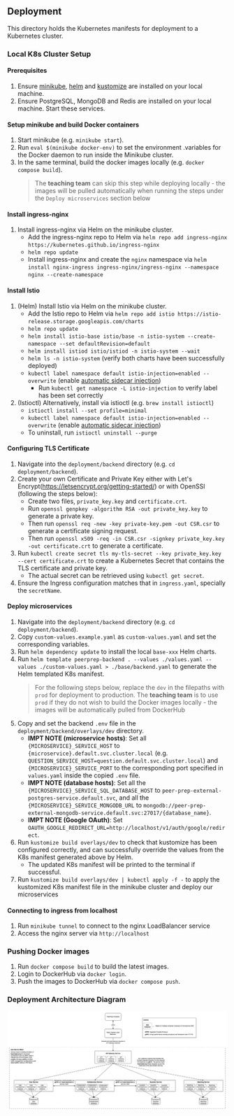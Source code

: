 ## Deployment
This directory holds the Kubernetes manifests for deployment to a Kubernetes cluster.

### Local K8s Cluster Setup
#### Prerequisites
1. Ensure [minikube](https://minikube.sigs.k8s.io/docs/start/), [helm](https://helm.sh/) and [kustomize](https://kustomize.io/) are installed on your local machine.
1. Ensure PostgreSQL, MongoDB and Redis are installed on your local machine. Start these services.

#### Setup minikube and build Docker containers
1. Start minikube (e.g. `minikube start`).
1. Run `eval $(minikube docker-env)` to set the environment .variables for the Docker daemon to run inside the Minikube cluster.
1. In the same terminal, build the docker images locally (e.g. `docker compose build`). 
    > The **teaching team** can skip this step while deploying locally - the images will be pulled automatically when running the steps under the `Deploy microservices` section below

#### Install ingress-nginx
1. Install ingress-nginx via Helm on the minikube cluster.
    <!-- Installing directly from Helm to install ingress-nginx into a separate namespace 'nginx'. We cannot specify custom namespaces under 'dependencies' of our custom Helm chart -->
    - Add the ingress-nginx repo to Helm via `helm repo add ingress-nginx https://kubernetes.github.io/ingress-nginx`
    - `helm repo update`
    - Install ingress-nginx and create the `nginx` namespace via `helm install nginx-ingress ingress-nginx/ingress-nginx --namespace nginx --create-namespace`

#### Install Istio
1. (Helm) Install Istio via Helm on the minikube cluster.
    - Add the Istio repo to Helm via `helm repo add istio https://istio-release.storage.googleapis.com/charts`
    - `helm repo update`
    - `helm install istio-base istio/base -n istio-system --create-namespace --set defaultRevision=default`
    - `helm install istiod istio/istiod -n istio-system --wait`
    - `helm ls -n istio-system` (verify both charts have been successfully deployed)
    - `kubectl label namespace default istio-injection=enabled --overwrite` (enable [automatic sidecar injection](https://istio.io/latest/docs/setup/additional-setup/sidecar-injection/))
        - Run `kubectl get namespace -L istio-injection` to verify label has been set correctly
1. (Istioctl) Alternatively, install via istioctl (e.g. `brew install istioctl`)
    - `istioctl install --set profile=minimal`
    - `kubectl label namespace default istio-injection=enabled --overwrite` (enable [automatic sidecar injection](https://istio.io/latest/docs/setup/additional-setup/sidecar-injection/))
    - To uninstall, run `istioctl uninstall --purge`

<!-- #### Install RabbitMQ
1. Install RabbitMQ via Helm on the minikube cluster.
    - Add the RabbitMQ repo to Helm via `helm repo add bitnami https://charts.bitnami.com/bitnami`
    - `helm repo update`
    - Install RabbitMQ and create the `rmq` namespace via `helm install rmq bitnami/rabbitmq -n rmq --create-namespace`
    - Take note of the password to the RabbitMQ instance (e.g. `echo "Password: $(kubectl get secret --namespace rmq rmq-rabbitmq -o jsonpath="{.data.rabbitmq-password}" | base64 -d)"`) We will set this later on in our `.env` file -->

<!-- ### Install Redis for Matching service -->
<!-- TODO: fill up details for setting up theses services for deployment -->

#### Configuring TLS Certificate
1. Navigate into the `deployment/backend` directory (e.g. `cd deployment/backend`).
1. Create your own Certificate and Private Key either with Let's Encrypt(https://letsencrypt.org/getting-started/) or with OpenSSl (following the steps below):
    - Create two files, `private_key.key` and `certificate.crt`.
    - Run `openssl genpkey -algorithm RSA -out private_key.key` to generate a private key.
    - Then run `openssl req -new -key private-key.pem -out CSR.csr` to generate a certificate signing request.
    - Then run `openssl x509 -req -in CSR.csr -signkey private_key.key -out certificate.crt` to generate a certificate.
1. Run `kubectl create secret tls my-tls-secret --key private_key.key --cert certificate.crt` to create a Kubernetes Secret that contains the TLS certificate and private key.
    - The actual secret can be retrieved using `kubectl get secret`.
1. Ensure the Ingress configuration matches that in `ingress.yaml`, specially the `secretName`.

#### Deploy microservices
1. Navigate into the `deployment/backend` directory (e.g. `cd deployment/backend`).
1. Copy `custom-values.example.yaml` as `custom-values.yaml` and set the corresponding variables.
1. Run `helm dependency update` to install the local `base-xxx` Helm charts.
1. Run `helm template peerprep-backend . --values ./values.yaml --values ./custom-values.yaml > ./base/backend.yaml` to generate the Helm templated K8s manifest.
    > For the following steps below, replace the `dev` in the filepaths with `prod` for deployment to production. The **teaching team** is to use `prod` if they do not wish to build the Docker images locally - the images will be automatically pulled from DockerHub
1. Copy and set the backend `.env` file in the `deployment/backend/overlays/dev` directory.
    - **IMPT NOTE (microservice hosts)**: Set all `{MICROSERVICE}_SERVICE_HOST` to `{microservice}.default.svc.cluster.local` (e.g. `QUESTION_SERVICE_HOST=question.default.svc.cluster.local`) and `{MICROSERVICE}_SERVICE_PORT` to the corresponding port specified in `values.yaml` inside the copied `.env` file.
    - **IMPT NOTE (database hosts)**: Set all the `{MICROSERVICE}_SERVICE_SQL_DATABASE_HOST` to `peer-prep-external-postgres-service.default.svc`, and all the `{MICROSERVICE}_SERVICE_MONGODB_URL` to `mongodb://peer-prep-external-mongodb-service.default.svc:27017/{database_name}`.
    - **IMPT NOTE (Google OAuth)**: Set `OAUTH_GOOGLE_REDIRECT_URL=http://localhost/v1/auth/google/redirect`.
    <!-- - **IMPT NOTE (RMQ)**: Set `RMQ_URL=amqp://user:${PASSWORD}@rmq-rabbitmq.rmq.svc.cluster.local:5672`, where `${PASSWORD}` is to be replaced by the password obtained from the RabbitMQ installation step above. -->
1. Run `kustomize build overlays/dev` to check that kustomize has been configured correctly, and can successfully override the values from the K8s manifest generated above by Helm.
    - The updated K8s manifest will be printed to the terminal if successful.
1. Run `kustomize build overlays/dev | kubectl apply -f -` to apply the kustomized K8s manifest file in the minikube cluster and deploy our microservices

#### Connecting to ingress from localhost
1. Run `minikube tunnel` to connect to the nginx LoadBalancer service
1. Access the nginx server via `http://localhost`
<!-- 1. To access the API gateway from localhost, run `kubectl port-forward deployment/http-gateway 4000:4000`. This is a temporary workaround until the ingress is properly configured. -->

### Pushing Docker images
1. Run `docker compose build` to build the latest images.
1. Login to DockerHub via `docker login`.
1. Push the images to DockerHub via `docker compose push`.

### Deployment Architecture Diagram
![Deployment Architecture Diagram](deployment_architecture.png)
